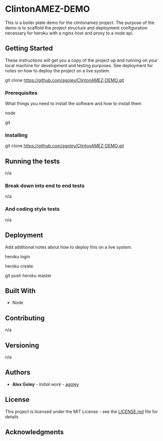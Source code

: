 # ClintonAMEZ-DEMO

This is a boiler plate demo for the clintonamez project. The purpose of the demo is to scaffold the project structure and deployment configuration necessary for heroku with a nginx host and proxy to a node api.

## Getting Started

These instructions will get you a copy of the project up and running on your local machine for development and testing purposes. See deployment for notes on how to deploy the project on a live system.

git clone https://github.com/agoley/ClintonAMEZ-DEMO.git

### Prerequisites

What things you need to install the software and how to install them

node

git

### Installing

git clone https://github.com/agoley/ClintonAMEZ-DEMO.git


## Running the tests

n/a

### Break down into end to end tests

n/a

### And coding style tests

n/a

## Deployment

Add additional notes about how to deploy this on a live system.

heroku login

heroku create

git push heroku master

## Built With

* Node

## Contributing

n/a

## Versioning

n/a

## Authors

* **Alex Goley** - *Initial work* - [agoley](https://github.com/agoley)


## License

This project is licensed under the MIT License - see the [LICENSE.md](LICENSE.md) file for details

## Acknowledgments

